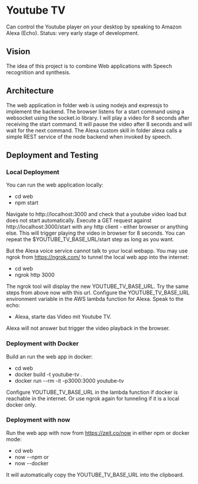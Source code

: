 # Youtube TV

Can control the Youtube player on your desktop by speaking to Amazon Alexa (Echo).
Status: very early stage of development.

## Vision

The idea of this project is to combine Web applications with Speech recognition and synthesis.

## Architecture

The web application in folder web is using nodejs and expressjs to implement the backend.
The browser listens for a start command using a websocket using the socket.io library.
I will play a video for 8 seconds after receiving the start command.
It will pause the video after 8 seconds and will wait for the next command.
The Alexa custom skill in folder alexa calls a simple REST service of the node backend when invoked by speech.

## Deployment and Testing

### Local Deployment

You can run the web application locally:

- cd web
- npm start

Navigate to http://localhost:3000 and check that a youtube video load but does not start automatically.
Execute a GET request against http://localhost:3000/start with any http client - either browser or anything else.
This will trigger playing the video in browser for 8 seconds.
You can repeat the $YOUTUBE_TV_BASE_URL/start step as long as you want.

But the Alexa voice service cannot talk to your local webapp.
You may use ngrok from https://ngrok.com/ to tunnel the local web app into the internet:

- cd web
- ngrok http 3000

The ngrok tool will display the new YOUTUBE_TV_BASE_URL. Try the same steps from above now with this url.
Configure the YOUTUBE_TV_BASE_URL environment variable in the AWS lambda function for Alexa.
Speak to the echo:

- Alexa, starte das Video mit Youtube TV.

Alexa will not answer but trigger the video playback in the browser.

### Deployment with Docker

Build an run the web app in docker:

- cd web
- docker build -t youtube-tv .
- docker run --rm -it -p3000:3000 youtube-tv

Configure YOUTUBE_TV_BASE_URL in the lambda function if docker is reachable in the internet.
Or use ngrok again for tunneling if it is a local docker only.

### Deployment with now

Run the web app with now from https://zeit.co/now in either npm or docker mode:

- cd web
- now --npm or
- now --docker

It will automatically copy the YOUTUBE_TV_BASE_URL into the clipboard.
